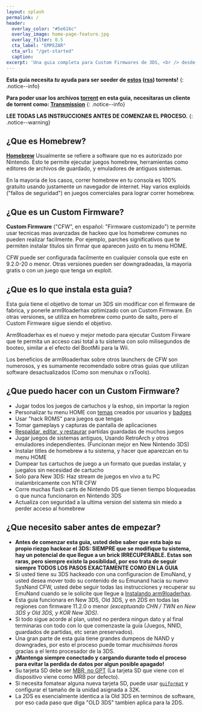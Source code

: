 ```yaml
---
layout: splash
permalink: /
header:
  overlay_color: "#5e616c"
  overlay_image: home-page-feature.jpg
  overlay_filter: 0.5
  cta_label: "EMPEZAR"
  cta_url: "/get-started"
  caption:
excerpt: 'Una guia completa para Custom Firmwares de 3DS, <br /> desde stock a arm9loaderhax.<br />'
---
```


**Esta guia necesita *tu* ayuda para ser seeder de [estos](https://github.com/Plailect/Guide/archive/master.zip) ([rss](https://plailect.github.io/Guide/rss.xml)) torrents!**
{: .notice--info}

**Para poder usar los archivos [torrent](https://en.wikipedia.org/wiki/Torrent_file) en esta guia, necesitaras un cliente de torrent como: [Transmission](https://sourceforge.net/projects/trqtw/files/latest/download)**
{: .notice--info}

**LEE TODAS LAS INSTRUCCIONES ANTES DE COMENZAR EL PROCESO.**
{: .notice--warning}

## ¿Que es Homebrew?

[**Homebrew**](https://en.wikipedia.org/wiki/List_of_homebrew_video_games) Usualmente se refiere a software que no es autorizado por Nintendo. Esto te permite ejecutar juegos homebrew, herramientas como editores de archivos de guardado, y emuladores de antiguos sistemas.

En la mayoria de los casos, correr homebrew en tu consola es 100% gratuito usando justamente un navegador de internet. Hay varios exploids ("fallos de seguridad") en juegos comerciales para lograr correr homebrew. 

## ¿Que es un Custom Firmware?

**Custom Firmware** ("CFW", en español: "Firmware customizado") te permite usar tecnicas mas avanzadas de hackeo que los homebrew comunes no pueden realizar facilmente. Por ejemplo, parches significativos que te permiten instalar titulos sin firmar que aparecen justo en tu menu HOME.

CFW puede ser configurada facilmente en cualquier consola que este en 9.2.0-20 o menor. Otras versiones pueden ser downgradeadas, la mayoria gratis o con un juego que tenga un exploit. 

## ¿Que es lo que instala esta guia?

Esta guia tiene el objetivo de tomar un 3DS sin modificar con el firmware de fabrica, y ponerle arm9loaderhax optimizado con un Custom Firmware. En otras versiones, se utiliza en homebrew como punto de salto, pero el Custom Firmware sigue siendo el objetivo.

Arm9loaderhax es el nuevo y mejor metodo para ejecutar Custom Firware que te permita un acceso casi total a tu sistema con solo milisegundos de booteo, similar a el efecto del BootMii para la Wii.

Los beneficios de arm9loaderhax sobre otros launchers de CFW son numerosos, y es sumamente recomendado sobre otras guias que utilizan software desactualizados (Como son menuhax o rxTools). 

## ¿Que puedo hacer con un Custom Firmware?

+ Jugar todos los juegos de cartuchos y la eshop, sin importar la region
+ Personalizar tu menu HOME con [temas](https://3dsthem.es/) creados por usuarios y [badges](https://badges.3dsthem.es/)
+ Usar "hack ROMS" para juegos que tengas
+ Tomar gameplays y capturas de pantalla de aplicaciones
+ [Respaldar, editar, y restaurar](https://gbatemp.net/threads/release-jks-savemanager-homebrew-cia-save-manager.413143/) partidas guardadas de muchos juegos
+ Jugar juegos de sistemas antiguos, Usando RetroArch y otros emuladores independientes. (Funcionan mejor en New Nintendo 3DS)
+ Instalar titles de homebrew a tu sistema, y hacer que aparezcan en tu menu HOME
+ Dumpear tus cartuchos de juego a un formato que puedas instalar, y juegalos sin necesidad de cartucho
+ Solo para New 3DS: Haz stream de juegos en vivo a tu PC inalambricamente con NTR CFW
+ Corre muchas flash carts de Nintendo DS que tienen tiempo bloqueadas o que nunca funcionaron en Nintendo 3DS
+ Actualiza con seguridad a la ultima version del sistema sin miedo a perder acceso al homebrew

## ¿Que necesito saber antes de empezar?

+ **Antes de comenzar esta guia, usted debe saber que esta bajo su propio riezgo hackear el 3DS: SIEMPRE que se modifique tu sistema, hay un potencial de que llegue a un brick IRRECUPERABLE. Estas son raras, pero siempre existe la posiblidad, por eso trata de seguir siempre TODOS LOS PASOS EXACTAMENTE COMO EN LA GUIA**
+ Si usted tiene su 3DS hackeado con una configuracion de EmuNand, y usted desea mover todo su contenido de su Emunand hacia su nuevo SysNand CFW, usted debe seguir todas las instrucciones y recuperar su EmuNand cuando se le solicite que llegue a [Instalando arm9loaderhax](installing-arm9loaderhax).
+ Esta guia funcionara en New 3DS, Old 3DS, y en 2DS en todas las regiones con firmware 11.2.0 o menor *(exceptuando CHN / TWN en New 3DS y Old 3DS, y KOR New 3DS)*.
+ Si todo sigue acorde al plan, usted no perdera ningun dato y al final terminaras con todo con lo que comenzaste la guia (Juegos, NNID, guardados de partidas, etc seran preservados).
+ Una gran parte de esta guia tiene grandes dumpeos de NAND y downgrades, por esto el proceso puede tomar *muchisimas horas* gracias a el lento procesador de la 3DS.
+ **¡Mantenga siempre conectado y cargando durante todo el proceso para evitar la perdida de datos por algun posible apagado!**
+ Su tarjeta SD debe ser [MBR, no GPT](http://www.howtogeek.com/245610/) (La tarjeta SD que viene con el dispositivo viene como MRB por defecto).
+ Si necesita fomatear alguna nueva tarjeta SD, puede usar [`guiformat`](http://www.ridgecrop.demon.co.uk/index.htm?guiformat.htm) y configurar el tamaño de la unidad asignada a 32K.
+ La 2DS es esencialmente identica a la Old 3DS en terminos de software, por eso cada paso que diga "OLD 3DS" tambien aplica para la 2DS.

